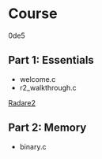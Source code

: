 # Course

0de5

## Part 1: Essentials

- welcome.c
- r2_walkthrough.c

[Radare2](./radare2.md)

## Part 2: Memory

- binary.c
